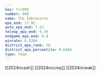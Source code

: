 ```yaml
---
key: frc900
number: 900
name: The Zebracorns
epa_end: 17.92
auto_epa_end: 7.52
teleop_epa_end: 9.59
endgame_epa_end: 0.8
winrate: 0.5204
district_epa_rank: 28
district_epa_percentile: 0.6364
type: Team
---
```

[[2024ncash]]
[[2024nccmp]]
[[2024ncwak]]
